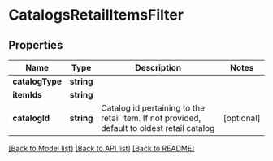 # CatalogsRetailItemsFilter

## Properties
Name | Type | Description | Notes
------------ | ------------- | ------------- | -------------
**catalogType** | **string** |  | 
**itemIds** | **string** |  | 
**catalogId** | **string** | Catalog id pertaining to the retail item. If not provided, default to oldest retail catalog | [optional] 

[[Back to Model list]](../README.md#documentation-for-models) [[Back to API list]](../README.md#documentation-for-api-endpoints) [[Back to README]](../README.md)


